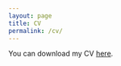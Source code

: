 ```yaml
---
layout: page
title: CV
permalink: /cv/
---
```


You can download my CV [here](/assets/Gabriela-AraujoCV.pdf).
